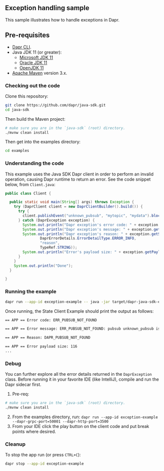 ## Exception handling sample

This sample illustrates how to handle exceptions in Dapr.

## Pre-requisites

* [Dapr CLI](https://docs.dapr.io/getting-started/install-dapr-cli/).
* Java JDK 11 (or greater):
    * [Microsoft JDK 11](https://docs.microsoft.com/en-us/java/openjdk/download#openjdk-11)
    * [Oracle JDK 11](https://www.oracle.com/technetwork/java/javase/downloads/index.html#JDK11)
    * [OpenJDK 11](https://jdk.java.net/11/)
* [Apache Maven](https://maven.apache.org/install.html) version 3.x.

### Checking out the code

Clone this repository:

```sh
git clone https://github.com/dapr/java-sdk.git
cd java-sdk
```

Then build the Maven project:

```sh
# make sure you are in the `java-sdk` (root) directory.
./mvnw clean install
```

Then get into the examples directory:
```sh
cd examples
```

### Understanding the code

This example uses the Java SDK Dapr client in order to perform an invalid operation, causing Dapr runtime to return an error. See the code snippet below, from `Client.java`: 

```java
public class Client {

  public static void main(String[] args) throws Exception {
    try (DaprClient client = new DaprClientBuilder().build()) {
      try {
        client.publishEvent("unknown_pubsub", "mytopic", "mydata").block();
      } catch (DaprException exception) {
        System.out.println("Dapr exception's error code: " + exception.getErrorCode());
        System.out.println("Dapr exception's message: " + exception.getMessage());
        System.out.println("Dapr exception's reason: " + exception.getStatusDetails().get(
                DaprErrorDetails.ErrorDetailType.ERROR_INFO,
                "reason",
                TypeRef.STRING));
        System.out.println("Error's payload size: " + exception.getPayload().length);
      }
    }
    System.out.println("Done");
  }

}
```

### Running the example

<!-- STEP
name: Run exception example 
expected_stdout_lines:
  - '== APP == Error code: INVALID_ARGUMENT'
  - '== APP == Error message: INVALID_ARGUMENT: pubsub unknown_pubsub is not found'
  - '== APP == Reason: DAPR_PUBSUB_NOT_FOUND'
  - '== APP == Error payload size: 116'
background: true
sleep: 5
-->

```bash
dapr run --app-id exception-example -- java -jar target/dapr-java-sdk-examples-exec.jar io.dapr.examples.exception.Client
```

<!-- END_STEP -->

Once running, the State Client Example should print the output as follows:

```txt
== APP == Error code: ERR_PUBSUB_NOT_FOUND

== APP == Error message: ERR_PUBSUB_NOT_FOUND: pubsub unknown_pubsub is not found

== APP == Reason: DAPR_PUBSUB_NOT_FOUND

== APP == Error payload size: 116
...

```

### Debug

You can further explore all the error details returned in the `DaprException` class.
Before running it in your favorite IDE (like IntelliJ), compile and run the Dapr sidecar first.

1. Pre-req:
```sh
# make sure you are in the `java-sdk` (root) directory.
./mvnw clean install
```
2. From the examples directory, run: `dapr run --app-id exception-example --dapr-grpc-port=50001 --dapr-http-port=3500`
3. From your IDE click the play button on the client code and put break points where desired.

### Cleanup

To stop the app run (or press `CTRL+C`):

<!-- STEP
name: Cleanup
-->

```bash
dapr stop --app-id exception-example
```

<!-- END_STEP -->